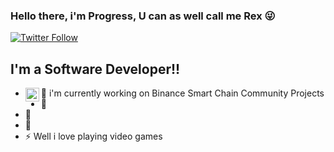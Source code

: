 ### Hello there, i'm Progress, U can as well call me Rex 😜

[![Twitter Follow](https://img.shields.io/twitter/follow/ojemehprogrex?color=1DA1F2&logo=twitter&style=for-the-badge)](https://twitter.com/intent/follow?original_referer=https%3A%2F%2Fgithub.com%2Fojemehprogrex&screen_name=ojemehprogrex)


## I'm a Software Developer!!

- 🔭 i'm currently working on Binance Smart Chain Community Projects<img align="left" alt="codeSTACKr.com" width="22px" src="https://www.google.com/search?q=binance+smart+chain+bsc+logo&rlz=1C5CHFA_enNG800NG800&sxsrf=ALeKk02Z_7P3KGiURduMH1yBDAU14Gxjqg:1623506196476&source=lnms&tbm=isch&sa=X&ved=2ahUKEwjzm4bxn5LxAhWq4IUKHQn7AhIQ_AUoAXoECAEQAw&cshid=1623506405141045&biw=1440&bih=821#imgrc=EceiJEfGs0BGZM" />
- 🌱 
- 👯
- 🥅
- ⚡  Well i love playing video games